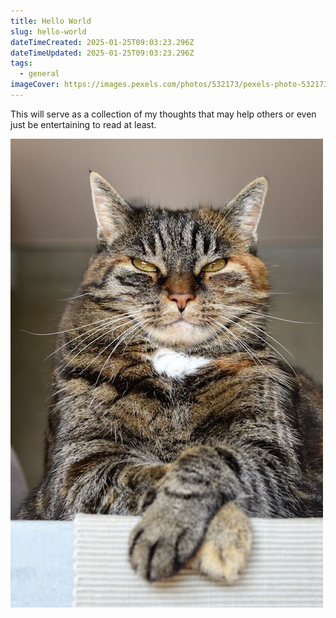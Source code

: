 ```yaml
---
title: Hello World
slug: hello-world
dateTimeCreated: 2025-01-25T09:03:23.296Z
dateTimeUpdated: 2025-01-25T09:03:23.296Z
tags:
  - general
imageCover: https://images.pexels.com/photos/532173/pexels-photo-532173.jpeg?auto=compress&cs=tinysrgb&w=1260&h=750&dpr=1
---
```

This will serve as a collection of my thoughts that may help others or even just be entertaining to read at least. 

![cat](https://raw.githubusercontent.com/Zuiluj/personal-site-content/refs/heads/main/Blogs/assets/Pasted%20image%2020250125185401.png)